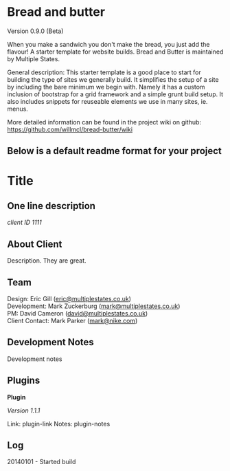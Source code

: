 Bread and butter
====================
Version 0.9.0 (Beta)

When you make a sandwich you don't make the bread, you just add the flavour! A starter template for website builds. Bread and Butter is maintained by Multiple States. 

General description:
This starter template is a good place to start for building the type of sites we generally build. It simplifies the setup of a site by including the bare minimum we begin with. Namely it has a custom inclusion of bootstrap for a grid framework and a simple grunt build setup. It also includes snippets for reuseable elements we use in many sites, ie. menus.

More detailed information can be found in the project wiki on github: https://github.com/willmcl/bread-butter/wiki

Below is a default readme format for your project
-------------------------------------------------

Title
==============

One line description
--------------

*client ID 1111*

About Client
--------------

Description. They are great.

Team
--------------
Design: Eric Gill (eric@multiplestates.co.uk)  
Development: Mark Zuckerburg (mark@multiplestates.co.uk)  
PM: David Cameron (david@multiplestates.co.uk)  
Client Contact: Mark Parker (mark@nike.com)  

Development Notes
--------------

Development notes

Plugins
--------------

**Plugin**

*Version 1.1.1*

Link: plugin-link
Notes: plugin-notes

Log
--------------

20140101 - Started build
